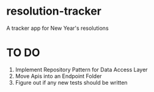 # resolution-tracker
A tracker app for New Year's resolutions

# TO DO

1. Implement Repository Pattern for Data Access Layer
2. Move Apis into an Endpoint Folder
3. Figure out if any new tests should be written